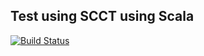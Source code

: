 ## Test using SCCT using Scala

[![Build Status](https://travis-ci.org/FranklinChen/test-scct.png)](https://travis-ci.org/FranklinChen/test-scct)
